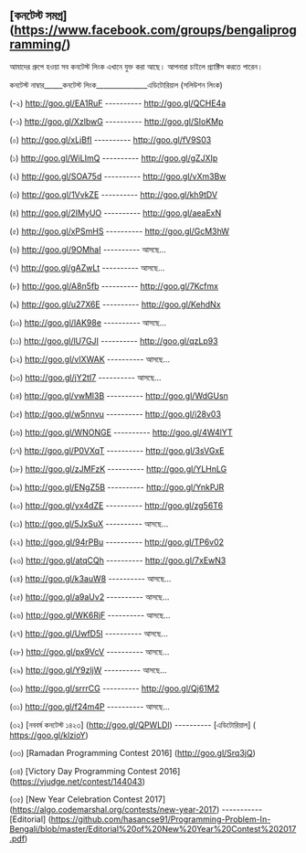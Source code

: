 ﻿ [কনটেস্ট সমগ্র] (https://www.facebook.com/groups/bengaliprogramming/)
-------------

 
আমাদের গ্রুপে হওয়া সব কনটেস্ট লিংক এখানে যুক্ত করা আছে। আপনারা চাইলে প্র্যাক্টিস করতে পারেন।
 
 
 
 
কনটেস্ট নাম্বার_____কনটেস্ট লিংক______________এডিটোরিয়াল (সলিউশন লিংক)
 
(-২)                   http://goo.gl/EA1RuF    ----------    http://goo.gl/QCHE4a
 
(-১)                   http://goo.gl/XzlbwG     ----------      http://goo.gl/SIoKMp
 
(০)                    http://goo.gl/xLjBfI     ----------        http://goo.gl/fV9S03
 
(১)                    http://goo.gl/WiLImQ     ----------    http://goo.gl/gZJXIp
 
(২)                    http://goo.gl/SOA75d     ----------    http://goo.gl/vXm3Bw
 
(৩)                   http://goo.gl/1VvkZE    ----------      http://goo.gl/kh9tDV
 
(৪)                    http://goo.gl/2IMyUO    ----------     http://goo.gl/aeaExN
 
(৫)                    http://goo.gl/xPSmHS   ----------     http://goo.gl/GcM3hW
 
(৬)                   http://goo.gl/9OMhaI    ----------     আসছে...
 
(৭)                    http://goo.gl/gAZwLt     ----------     আসছে...
 
(৮)                   http://goo.gl/A8n5fb       ----------   http://goo.gl/7Kcfmx
 
(৯)                   http://goo.gl/u27X6E     ----------     http://goo.gl/KehdNx
 
(১০)                 http://goo.gl/lAK98e     ----------      আসছে...
 
(১১)                 http://goo.gl/lU7GJI    ----------       http://goo.gl/qzLp93
 
(১২)                 http://goo.gl/vIXWAK     ----------    আসছে...
 
(১৩)                http://goo.gl/jY2tI7        ----------     আসছে...
 
(১৪)                 http://goo.gl/vwMl3B      ----------     http://goo.gl/WdGUsn
 
(১৫)                 http://goo.gl/w5nnvu      ----------     http://goo.gl/i28v03
 
(১৬)                http://goo.gl/WNONGE    ----------    http://goo.gl/4W4lYT 
 
(১৭)                http://goo.gl/P0VXqT     ----------      http://goo.gl/3sVGxE
 
(১৮)              http://goo.gl/zJMFzK        ----------     http://goo.gl/YLHnLG
 
(১৯)               http://goo.gl/ENgZ5B     ----------      http://goo.gl/YnkPJR
 
(২০)               http://goo.gl/yx4dZE      ----------      http://goo.gl/zg56T6
 
(২১)               http://goo.gl/5JxSuX      ----------      আসছে...
 
(২২)              http://goo.gl/94rPBu      ----------      http://goo.gl/TP6v02
 
(২৩)             http://goo.gl/atqCQh       ----------     http://goo.gl/7xEwN3
 
(২৪)             http://goo.gl/k3auW8      ----------      আসছে...
 
(২৫)             http://goo.gl/a9aUv2      ----------       আসছে...
 
(২৬)             http://goo.gl/WK6RjF       ----------      আসছে...
 
(২৭)             http://goo.gl/UwfD5I        ----------     আসছে...
 
(২৮)             http://goo.gl/px9VcV            ----------           আসছে...
 
(২৯)              http://goo.gl/Y9zljW             ----------                আসছে...
 
(৩০)             http://goo.gl/srrrCG            ----------           http://goo.gl/Qj61M2
 
(৩১)             http://goo.gl/f24m4P              ----------                  আসছে...

(৩২)           [নববর্ষ কনটেস্ট ১৪২৩] (http://goo.gl/QPWLDl)            ---------- [এডিটোরিয়াল] ( https://goo.gl/klzioY) 

(৩৩) [Ramadan Programming Contest 2016] (http://goo.gl/Srq3jQ)

(৩৪) [Victory Day Programming Contest 2016] (https://vjudge.net/contest/144043)

(৩৫) [New Year Celebration Contest 2017] (https://algo.codemarshal.org/contests/new-year-2017) ----------- [Editorial] (https://github.com/hasancse91/Programming-Problem-In-Bengali/blob/master/Editorial%20of%20New%20Year%20Contest%202017.pdf)
